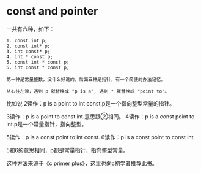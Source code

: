 # const and pointer

一共有六种，如下：

```
1. const int p;
2. const int* p;
3. int const* p;
4. int * const p;
5. const int * const p;
6. int const * const p;

第一种是常量整数，没什么好说的。后面五种是指针，有一个简便的办法记忆。

从右往左读，遇到 p 就替换成 "p is a", 遇到 * 就替换成 "point to"。

```

比如说
2读作：p is a point to int const.p是一个指向整型常量的指针。

3读作：p is a point to const int.意思跟②相同。
4读作：p is a const point to int.p是一个常量指针，指向整型。

5读作：p is a const point to int const.
6读作：p is a const point to const int.

5和6的意思相同，p都是常量指针，指向整型常量。

这种方法来源于《c primer plus》，这里也向c初学者推荐此书。
